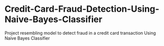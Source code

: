 # Credit-Card-Fraud-Detection-Using-Naive-Bayes-Classifier
Project resembling model to detect fraud in a credit card transaction Using Naive Bayes Classifier
